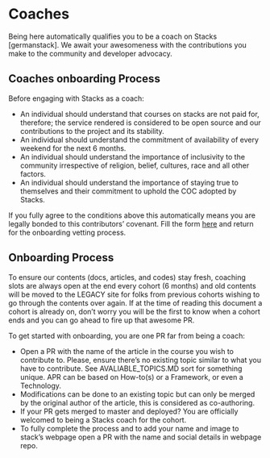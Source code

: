 # Coaches

Being here automatically qualifies you to be a coach on Stacks [germanstack]. We await your awesomeness with the contributions you make to the community and developer advocacy. 

## Coaches onboarding Process 
Before engaging with Stacks as a coach: 
- An individual should understand that courses on stacks are not paid for, therefore; the service rendered is considered to be open source and our contributions to the project and its stability.
- An individual should understand the commitment of availability of every weekend for the next 6 months. 
- An individual should understand the importance of inclusivity to the community irrespective of religion, belief, cultures, race and all other factors. 
- An individual should understand the importance of staying true to themselves and their commitment to uphold the COC adopted by Stacks. 


If you fully agree to the conditions above this automatically means you are legally bonded to this contributors’ covenant. Fill the form [here](https://goo.gl/forms/ACtFziaeX5pnU9mg2) and return for the onboarding vetting process. 

## Onboarding Process

To ensure our contents (docs, articles, and codes) stay fresh, coaching slots are always open at the end every cohort (6 months) and old contents will be moved to the LEGACY site for folks from previous cohorts wishing to go through the contents over again. If at the time of reading this document a cohort is already on, don’t worry you will be the first to know when a cohort ends and you can go ahead to fire up that awesome PR.

To get started with onboarding, you are one PR far from being a coach:
- Open a PR with the name of the article in the course you wish to contribute to. Please, ensure there’s no existing topic similar to what you have to contribute. See AVALIABLE_TOPICS.MD sort for something unique. APR can be based on How-to(s) or a Framework, or even a Technology.
- Modifications can be done to an existing topic but can only be merged by the original author of the article, this is considered as co-authoring. 
- If your PR gets merged to master and deployed? You are officially welcomed to being a Stacks coach for the cohort.
- To fully complete the process and to add your name and image to stack’s webpage open a PR with the name and social details in webpage repo. 

